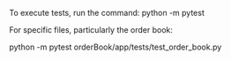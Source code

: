 To execute tests, run the command: python -m pytest

For specific files, particularly the order book:

python -m pytest orderBook/app/tests/test_order_book.py
